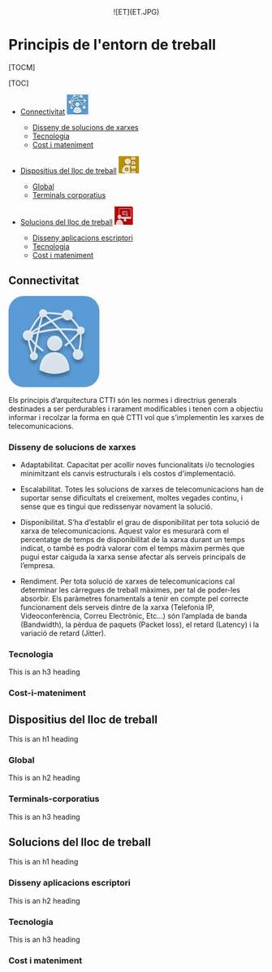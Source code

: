 <div markdown="1" align="center">
  ![ET](ET.JPG)
</div>

# Principis de l'entorn de treball

[TOCM]

[TOC]

- [Connectivitat](#connectivitat) ![Conect](Conect.jpg)
  * [Disseny de solucions de xarxes](#disseny-de-solucions-de-xarxes)
  * [Tecnologia](#tecnologia )   
  * [Cost i mateniment](#cost-i-mateniment)
  

- [Dispositius del lloc de treball](#dispositius) ![Dev](Dev.jpg)
  * [Global](#global)
  * [Terminals corporatius](#terminals-corporatius)
        
 
- [Solucions del lloc de treball](#solucions) ![Lldt](LLD.jpg) 
  * [Disseny aplicacions escriptori](#disseny-aplicacions-escriptori)
  * [Tecnologia](#tecnologia )   
  * [Cost i mateniment](#cost-i-mateniment)


<!-- toc -->

## Connectivitat 

![Conect_2](Conect_2.jpg?classes=float-left)


Els principis d’arquitectura CTTI són les normes i directrius generals destinades a ser perdurables i rarament modificables i tenen com a objectiu informar i recolzar la forma en què CTTI vol que s’implementin les xarxes de telecomunicacions.

### Disseny de solucions de xarxes

-	Adaptabilitat. Capacitat per acollir noves funcionalitats i/o tecnologies minimitzant els canvis estructurals i els costos d'implementació.

-	Escalabilitat. Totes les solucions de xarxes de telecomunicacions han de suportar sense dificultats el creixement, moltes vegades continu, i sense que es tingui que redissenyar novament la solució. 

-	Disponibilitat. S’ha d’establir el grau de disponibilitat per tota solució de xarxa de telecomunicacions. Aquest valor es mesurarà com el percentatge de temps de disponibilitat de la xarxa durant un temps indicat, o també es podrà valorar com el temps màxim permès que pugui estar caiguda la xarxa sense afectar als serveis principals de l’empresa. 

-	Rendiment. Per tota solució de xarxes de telecomunicacions cal determinar les càrregues de treball màximes, per tal de poder-les absorbir. Els paràmetres fonamentals a tenir en compte pel correcte funcionament dels serveis dintre de la xarxa (Telefonia IP, Videoconferència, Correu Electrònic, Etc...) són l’amplada de banda (Bandwidth), la pèrdua de paquets (Packet loss), el retard (Latency) i la variació de retard (Jitter). 

### Tecnologia

This is an h3 heading

### Cost-i-mateniment

## Dispositius del lloc de treball

This is an h1 heading

### Global

This is an h2 heading

### Terminals-corporatius

This is an h3 heading

## Solucions del lloc de treball

This is an h1 heading

### Disseny aplicacions escriptori

This is an h2 heading

### Tecnologia

This is an h3 heading

### Cost i mateniment

